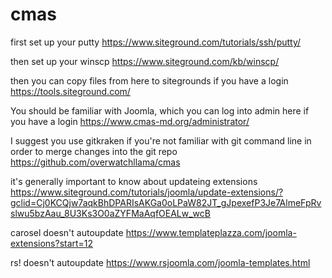# cmas
first set up your putty
https://www.siteground.com/tutorials/ssh/putty/

then set up your winscp
https://www.siteground.com/kb/winscp/

then you can copy files from here to sitegrounds if you have a login
https://tools.siteground.com/

You should be familiar with Joomla, which you can log into admin here if you have a login
https://www.cmas-md.org/administrator/

I suggest you use gitkraken if you're not familiar with git command line in order to merge changes into the git repo
https://github.com/overwatchllama/cmas

it's generally important to know about updateing extensions
https://www.siteground.com/tutorials/joomla/update-extensions/?gclid=Cj0KCQjw7aqkBhDPARIsAKGa0oLPaW82JT_gJpexefP3Je7AlmeFpRvslwu5bzAau_8U3Ks3O0aZYFMaAqfOEALw_wcB

carosel doesn't autoupdate
https://www.templateplazza.com/joomla-extensions?start=12

rs! doesn't autoupdate
https://www.rsjoomla.com/joomla-templates.html
